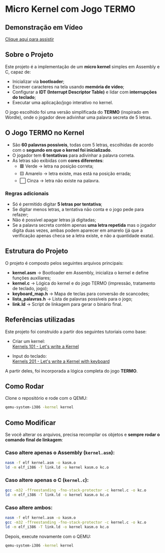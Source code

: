 # Micro Kernel com Jogo TERMO  

## Demonstração em Vídeo  
[Clique aqui para assistir](./explicacao/demo.webm)  


## Sobre o Projeto  
Este projeto é a implementação de um **micro kernel** simples em Assembly e C, capaz de:  
- Inicializar via **bootloader**;  
- Escrever caracteres na tela usando **memória de vídeo**;  
- Configurar a **IDT (Interrupt Descriptor Table)** e lidar com **interrupções do teclado**;  
- Executar uma aplicação/jogo interativo no kernel.  

O jogo escolhido foi uma versão simplificada do **TERMO** (inspirado em Wordle), onde o jogador deve adivinhar uma palavra secreta de 5 letras.  


## O Jogo TERMO no Kernel  
- São **60 palavras possíveis**, todas com 5 letras, escolhidas de acordo com o **segundo em que o kernel foi inicializado**.  
- O jogador tem **6 tentativas** para adivinhar a palavra correta.  
- As letras são exibidas com **cores diferentes**:  
  - 🟩 Verde → letra na posição correta;  
  - 🟨 Amarelo → letra existe, mas está na posição errada;  
  - ⬜ Cinza → letra não existe na palavra.  

### Regras adicionais  
- Só é permitido digitar **5 letras por tentativa**;  
- Se digitar menos letras, a tentativa não conta e o jogo pede para refazer;  
- Não é possível apagar letras já digitadas;  
- Se a palavra secreta contém apenas **uma letra repetida** mas o jogador digita duas vezes, ambas podem aparecer em amarelo (já que a verificação apenas checa se a letra existe, e não a quantidade exata).  


## Estrutura do Projeto  
O projeto é composto pelos seguintes arquivos principais:  

- **kernel.asm** → Bootloader em Assembly, inicializa o kernel e define funções auxiliares;  
- **kernel.c** → Lógica do kernel e do jogo TERMO (impressão, tratamento de teclado, jogo);  
- **keyboard_map.h** → Mapa de teclas para conversão de scancodes;  
- **lista_palavras.h** → Lista de palavras possíveis para o jogo;  
- **link.ld** → Script de linkagem para gerar o binário final.  


## Referências utilizadas  
Este projeto foi construído a partir dos seguintes tutoriais como base:  

- Criar um kernel:  
  [Kernels 101 - Let's write a Kernel](https://arjunsreedharan.org/post/82710718100/kernels-101-lets-write-a-kernel)  

- Input do teclado:  
  [Kernels 201 - Let's write a Kernel with keyboard](https://arjunsreedharan.org/post/99370248137/kernels-201-lets-write-a-kernel-with-keyboard)  

A partir deles, foi incorporada a lógica completa do jogo **TERMO**.  


## Como Rodar  

Clone o repositório e rode com o QEMU:  

```bash
qemu-system-i386 -kernel kernel
```

## Como Modificar  

Se você alterar os arquivos, precisa recompilar os objetos e **sempre rodar o comando final de linkagem**:  

### Caso altere apenas o Assembly (`kernel.asm`):  
```bash
nasm -f elf kernel.asm -o kasm.o
ld -m elf_i386 -T link.ld -o kernel kasm.o kc.o
```

### Caso altere apenas o C (`kernel.c`):  
```bash
gcc -m32 -ffreestanding -fno-stack-protector -c kernel.c -o kc.o
ld -m elf_i386 -T link.ld -o kernel kasm.o kc.o
```

### Caso altere ambos:  
```bash
nasm -f elf kernel.asm -o kasm.o
gcc -m32 -ffreestanding -fno-stack-protector -c kernel.c -o kc.o
ld -m elf_i386 -T link.ld -o kernel kasm.o kc.o
```

Depois, execute novamente com o QEMU:  
```bash
qemu-system-i386 -kernel kernel
```